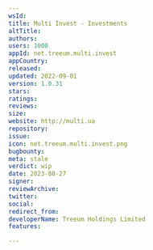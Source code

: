 ```yaml
---
wsId: 
title: Multi Invest - Investments
altTitle: 
authors: 
users: 1000
appId: net.treeum.multi.invest
appCountry: 
released: 
updated: 2022-09-01
version: 1.0.31
stars: 
ratings: 
reviews: 
size: 
website: http://multi.ua
repository: 
issue: 
icon: net.treeum.multi.invest.png
bugbounty: 
meta: stale
verdict: wip
date: 2023-08-27
signer: 
reviewArchive: 
twitter: 
social: 
redirect_from: 
developerName: Treeum Holdings Limited
features: 

---
```


